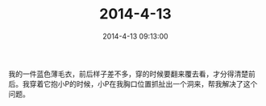 ﻿---
title: "2014-4-13"
date: 2014-4-13 09:13:00
tags: 文字
categories: 爸爸
---
我的一件蓝色薄毛衣，前后样子差不多，穿的时候要翻来覆去看，才分得清楚前后。我穿着它抱小P的时候，小P在我胸口位置抓扯出一个洞来，帮我解决了这个问题。 